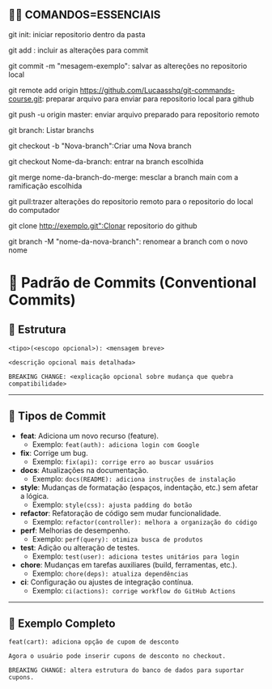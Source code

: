 

## 👩‍💻 COMANDOS=ESSENCIAIS 

git init: iniciar repositorio dentro da pasta

git add <nome-arquivo>: incluir as alterações para commit

git commit -m "mesagem-exemplo": salvar as altereções no repositorio local

git remote add origin https://github.com/Lucaasshq/git-commands-course.git: preparar arquivo para enviar para repositorio local para github

git push -u origin master: enviar arquivo preparado para repositorio remoto

git branch: Listar branchs

git checkout -b "Nova-branch":Criar uma Nova branch

git checkout Nome-da-branch: entrar na branch escolhida

git merge nome-da-branch-do-merge: mesclar a branch main com a ramificação escolhida

git pull:trazer alterações do repositorio remoto para o repositorio do local do computador

git clone http://exemplo.git":Clonar repositorio do github

git branch -M "nome-da-nova-branch": renomear a branch com o novo nome 

# 🎯 Padrão de Commits (Conventional Commits)

## 🔹 Estrutura
```plaintext
<tipo>(<escopo opcional>): <mensagem breve>

<descrição opcional mais detalhada>

BREAKING CHANGE: <explicação opcional sobre mudança que quebra compatibilidade>
```

---

## 🔹 Tipos de Commit
- **feat**: Adiciona um novo recurso (feature).  
  - Exemplo: `feat(auth): adiciona login com Google`  
- **fix**: Corrige um bug.  
  - Exemplo: `fix(api): corrige erro ao buscar usuários`  
- **docs**: Atualizações na documentação.  
  - Exemplo: `docs(README): adiciona instruções de instalação`  
- **style**: Mudanças de formatação (espaços, indentação, etc.) sem afetar a lógica.  
  - Exemplo: `style(css): ajusta padding do botão`  
- **refactor**: Refatoração de código sem mudar funcionalidade.  
  - Exemplo: `refactor(controller): melhora a organização do código`  
- **perf**: Melhorias de desempenho.  
  - Exemplo: `perf(query): otimiza busca de produtos`  
- **test**: Adição ou alteração de testes.  
  - Exemplo: `test(user): adiciona testes unitários para login`  
- **chore**: Mudanças em tarefas auxiliares (build, ferramentas, etc.).  
  - Exemplo: `chore(deps): atualiza dependências`  
- **ci**: Configuração ou ajustes de integração contínua.  
  - Exemplo: `ci(actions): corrige workflow do GitHub Actions`  

---

## 🔹 Exemplo Completo
```plaintext
feat(cart): adiciona opção de cupom de desconto

Agora o usuário pode inserir cupons de desconto no checkout.

BREAKING CHANGE: altera estrutura do banco de dados para suportar cupons.
```


